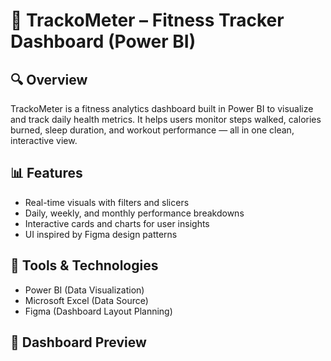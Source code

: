 # 🏃 TrackoMeter – Fitness Tracker Dashboard (Power BI)

## 🔍 Overview
TrackoMeter is a fitness analytics dashboard built in Power BI to visualize and track daily health metrics. It helps users monitor steps walked, calories burned, sleep duration, and workout performance — all in one clean, interactive view.

## 📊 Features
- Real-time visuals with filters and slicers
- Daily, weekly, and monthly performance breakdowns
- Interactive cards and charts for user insights
- UI inspired by Figma design patterns

## 🧰 Tools & Technologies
- Power BI (Data Visualization)
- Microsoft Excel (Data Source)
- Figma (Dashboard Layout Planning)

## 📸 Dashboard Preview
